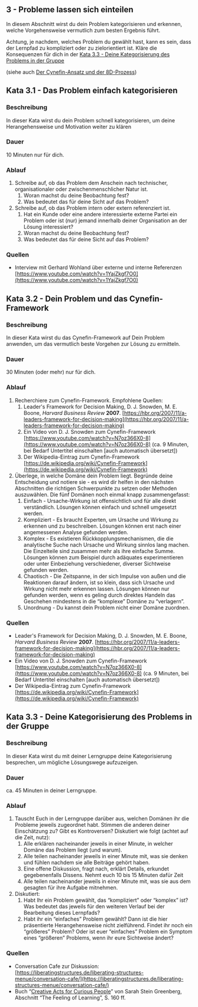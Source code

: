 ## 3 - Probleme lassen sich einteilen

In diesem Abschnitt wirst du dein Problem kategorisieren und erkennen, welche Vorgehensweise vermutlich zum besten Ergebnis führt.

Achtung, je nachdem, welches Problem du gewählt hast, kann es sein, dass der Lernpfad zu kompliziert oder zu zielorientiert ist. Kläre die Konsequenzen für dich in der [Kata 3.3 - Deine Kategorisierung des Problems in der Gruppe](https://www.notion.so/Kata-3-3-Deine-Kategorisierung-des-Problems-in-der-Gruppe-2f850ae0ca1f4bfd9ba979c0aa43a04f) 

(siehe auch [Der Cynefin-Ansatz und der 8D-Prozess](https://www.notion.so/Grundlagen-dbe2b0e895d24901b2321dc4390d6184))

## Kata 3.1 - Das Problem einfach kategorisieren

### Beschreibung

In dieser Kata wirst du dein Problem schnell kategorisieren, um deine Herangehensweise und Motivation weiter zu klären 

### Dauer

10 Minuten nur für dich.

### Ablauf

1. Schreibe auf, ob das Problem dem Anschein nach technischer, organisationaler oder zwischenmenschlicher Natur ist.
    1. Woran machst du deine Beobachtung fest?
    2. Was bedeutet das für deine Sicht auf das Problem?
2. Schreibe auf, ob das Problem intern oder extern referenziert ist.
    1. Hat ein Kunde oder eine andere interessierte externe Partei ein Problem oder ist (nur) jemand innerhalb deiner Organisation an der Lösung interessiert?
    2. Woran machst du deine Beobachtung fest?
    3. Was bedeutet das für deine Sicht auf das Problem?

### Quellen

- Interview mit Gerhard Wohland über externe und interne Referenzen [https://www.youtube.com/watch?v=1YajZkgf7O0](https://www.youtube.com/watch?v=1YajZkgf7O0)

## Kata 3.2 - Dein Problem und das Cynefin-Framework

### Beschreibung

In dieser Kata wirst du das Cynefin-Framework auf Dein Problem anwenden, um das vermutlich beste Vorgehen zur Lösung zu ermitteln.

### Dauer

30 Minuten (oder mehr) nur für dich.

### Ablauf

1. Recherchiere zum Cynefin-Framework. Empfohlene Quellen:
    1. Leader's Framework for Decision Making, D. J. Snowden, M. E. Boone, *Harvard Business Review* **2007**. [https://hbr.org/2007/11/a-leaders-framework-for-decision-making](https://hbr.org/2007/11/a-leaders-framework-for-decision-making)
    2. Ein Video von D. J. Snowden zum Cynefin-Framework [https://www.youtube.com/watch?v=N7oz366X0-8](https://www.youtube.com/watch?v=N7oz366X0-8) (ca. 9 Minuten, bei Bedarf Untertitel einschalten [auch automatisch übersetzt])
    3. Der Wikipedia-Eintrag zum Cynefin-Framework [https://de.wikipedia.org/wiki/Cynefin-Framework](https://de.wikipedia.org/wiki/Cynefin-Framework)
2. Überlege, in welche Domäne dein Problem liegt. Begründe deine Entscheidung und notiere sie - es wird dir helfen in den nächsten Abschnitten die richtigen Schwerpunkte zu setzen oder Methoden auszuwählen. Die fünf Domänen noch einmal knapp zusammengefasst:
    1. Einfach - Ursache-Wirkung ist offensichtlich und für alle direkt verständlich. Lösungen können einfach und schnell umgesetzt werden.
    2. Kompliziert - Es braucht Experten, um Ursache und Wirkung zu erkennen und zu beschreiben. Lösungen können erst nach einer angemessenen Analyse gefunden werden.
    3. Komplex - Es existieren Rückkopplungsmechanismen, die die analytische Suche nach Ursache und Wirkung sinnlos lang machen. Die Einzelteile sind zusammen mehr als ihre einfache Summe. Lösungen können zum Beispiel durch adäquates experimentieren oder unter Einbeziehung verschiedener, diverser Sichtweise gefunden werden.
    4. Chaotisch - Die Zeitspanne, in der sich Impulse von außen und die Reaktionen darauf ändern, ist so klein, dass sich Ursache und Wirkung nicht mehr erkennen lassen. Lösungen können nur gefunden werden, wenn es geling durch direktes Handeln das Geschehen mindestens in die “komplexe” Domäne zu “verlagern”.
    5. Unordnung - Du kannst dein Problem nicht einer Domäne zuordnen.

### Quellen

- Leader's Framework for Decision Making, D. J. Snowden, M. E. Boone, *Harvard Business Review* **2007**. [https://hbr.org/2007/11/a-leaders-framework-for-decision-making](https://hbr.org/2007/11/a-leaders-framework-for-decision-making)
- Ein Video von D. J. Snowden zum Cynefin-Framework [https://www.youtube.com/watch?v=N7oz366X0-8](https://www.youtube.com/watch?v=N7oz366X0-8) (ca. 9 Minuten, bei Bedarf Untertitel einschalten [auch automatisch übersetzt])
- Der Wikipedia-Eintrag zum Cynefin-Framework [https://de.wikipedia.org/wiki/Cynefin-Framework](https://de.wikipedia.org/wiki/Cynefin-Framework)

## Kata 3.3 - Deine Kategorisierung des Problems in der Gruppe

### Beschreibung

In dieser Kata wirst du mit deiner Lerngruppe deine Kategorisierung besprechen, um mögliche Lösungswege aufzuzeigen.

### Dauer

ca. 45 Minuten in deiner Lerngruppe.

### Ablauf

1. Tauscht Euch in der Lerngruppe darüber aus, welchen Domänen ihr die Probleme jeweils zugeordnet habt. Stimmen die anderen deiner Einschätzung zu? Gibt es Kontroversen? Diskutiert wie folgt (achtet auf die Zeit, nutz):
    1. Alle erklären nacheinander jeweils in einer Minute, in welcher Domäne das Problem liegt (und warum).
    2. Alle teilen nacheinander jeweils in einer Minute mit, was sie denken und fühlen nachdem sie alle Beiträge gehört haben.
    3. Eine offene Diskussion, fragt nach, erklärt Details, erkundet gegebenenfalls Dissens. Nehmt euch 10 bis 15 Minuten dafür Zeit
    4. Alle teilen nacheinander jeweils in einer Minute mit, was sie aus dem gesagten für ihre Aufgabe mitnehmen.
2. Diskutiert:
    1. Habt Ihr ein Problem gewählt, das “kompliziert” oder “komplex” ist? Was bedeutet das jeweils für den weiteren Verlauf bei der Bearbeitung dieses Lernpfads?
    2. Habt ihr ein “einfaches” Problem gewählt? Dann ist die hier präsentierte Herangehensweise nicht zielführend. Findet ihr noch ein “größeres” Problem? Oder ist euer “einfaches” Problem ein Symptom eines “größeren” Problems, wenn ihr eure Sichtweise ändert?

### Quellen

- Conversation Cafe zur Diskussion: [https://liberatingstructures.de/liberating-structures-menue/conversation-cafe/](https://liberatingstructures.de/liberating-structures-menue/conversation-cafe/)
- Buch “[Creative Acts for Curious People](https://dschool.stanford.edu/book-collections/creative-acts-for-curious-people)” von Sarah Stein Greenberg, Abschnitt “The Feeling of Learning”, S. 160 ff.
